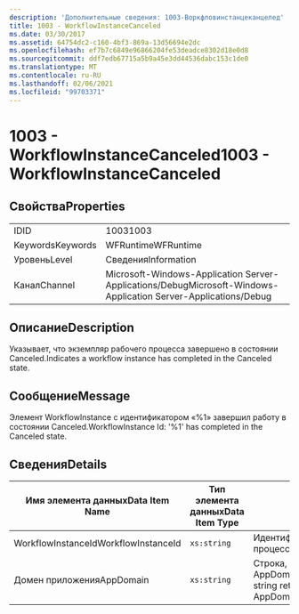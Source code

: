 ```yaml
---
description: 'Дополнительные сведения: 1003-Воркфловинстанцеканцелед'
title: 1003 - WorkflowInstanceCanceled
ms.date: 03/30/2017
ms.assetid: 64754dc2-c160-4bf3-869a-13d56694e2dc
ms.openlocfilehash: ef7b7c6849e96866204fe53deadce8302d18e0d8
ms.sourcegitcommit: ddf7edb67715a5b9a45e3dd44536dabc153c1de0
ms.translationtype: MT
ms.contentlocale: ru-RU
ms.lasthandoff: 02/06/2021
ms.locfileid: "99703371"
---
```

# <a name="1003---workflowinstancecanceled"></a><span data-ttu-id="d3bf7-103">1003 - WorkflowInstanceCanceled</span><span class="sxs-lookup"><span data-stu-id="d3bf7-103">1003 - WorkflowInstanceCanceled</span></span>

## <a name="properties"></a><span data-ttu-id="d3bf7-104">Свойства</span><span class="sxs-lookup"><span data-stu-id="d3bf7-104">Properties</span></span>  
  
|||  
|-|-|  
|<span data-ttu-id="d3bf7-105">ID</span><span class="sxs-lookup"><span data-stu-id="d3bf7-105">ID</span></span>|<span data-ttu-id="d3bf7-106">1003</span><span class="sxs-lookup"><span data-stu-id="d3bf7-106">1003</span></span>|  
|<span data-ttu-id="d3bf7-107">Keywords</span><span class="sxs-lookup"><span data-stu-id="d3bf7-107">Keywords</span></span>|<span data-ttu-id="d3bf7-108">WFRuntime</span><span class="sxs-lookup"><span data-stu-id="d3bf7-108">WFRuntime</span></span>|  
|<span data-ttu-id="d3bf7-109">Уровень</span><span class="sxs-lookup"><span data-stu-id="d3bf7-109">Level</span></span>|<span data-ttu-id="d3bf7-110">Сведения</span><span class="sxs-lookup"><span data-stu-id="d3bf7-110">Information</span></span>|  
|<span data-ttu-id="d3bf7-111">Канал</span><span class="sxs-lookup"><span data-stu-id="d3bf7-111">Channel</span></span>|<span data-ttu-id="d3bf7-112">Microsoft-Windows-Application Server-Applications/Debug</span><span class="sxs-lookup"><span data-stu-id="d3bf7-112">Microsoft-Windows-Application Server-Applications/Debug</span></span>|  
  
## <a name="description"></a><span data-ttu-id="d3bf7-113">Описание</span><span class="sxs-lookup"><span data-stu-id="d3bf7-113">Description</span></span>  

 <span data-ttu-id="d3bf7-114">Указывает, что экземпляр рабочего процесса завершено в состоянии Canceled.</span><span class="sxs-lookup"><span data-stu-id="d3bf7-114">Indicates a workflow instance has completed in the Canceled state.</span></span>  
  
## <a name="message"></a><span data-ttu-id="d3bf7-115">Сообщение</span><span class="sxs-lookup"><span data-stu-id="d3bf7-115">Message</span></span>  

 <span data-ttu-id="d3bf7-116">Элемент WorkflowInstance с идентификатором «%1» завершил работу в состоянии Canceled.</span><span class="sxs-lookup"><span data-stu-id="d3bf7-116">WorkflowInstance Id: '%1' has completed in the Canceled state.</span></span>  
  
## <a name="details"></a><span data-ttu-id="d3bf7-117">Сведения</span><span class="sxs-lookup"><span data-stu-id="d3bf7-117">Details</span></span>  
  
|<span data-ttu-id="d3bf7-118">Имя элемента данных</span><span class="sxs-lookup"><span data-stu-id="d3bf7-118">Data Item Name</span></span>|<span data-ttu-id="d3bf7-119">Тип элемента данных</span><span class="sxs-lookup"><span data-stu-id="d3bf7-119">Data Item Type</span></span>|<span data-ttu-id="d3bf7-120">Описание</span><span class="sxs-lookup"><span data-stu-id="d3bf7-120">Description</span></span>|  
|--------------------|--------------------|-----------------|  
|<span data-ttu-id="d3bf7-121">WorkflowInstanceId</span><span class="sxs-lookup"><span data-stu-id="d3bf7-121">WorkflowInstanceId</span></span>|`xs:string`|<span data-ttu-id="d3bf7-122">Идентификатор экземпляра для рабочего процесса.</span><span class="sxs-lookup"><span data-stu-id="d3bf7-122">The instance id for the workflow</span></span>|  
|<span data-ttu-id="d3bf7-123">Домен приложения</span><span class="sxs-lookup"><span data-stu-id="d3bf7-123">AppDomain</span></span>|`xs:string`|<span data-ttu-id="d3bf7-124">Строка, возвращаемая AppDomain.CurrentDomain.FriendlyName.</span><span class="sxs-lookup"><span data-stu-id="d3bf7-124">The string returned by AppDomain.CurrentDomain.FriendlyName.</span></span>|
